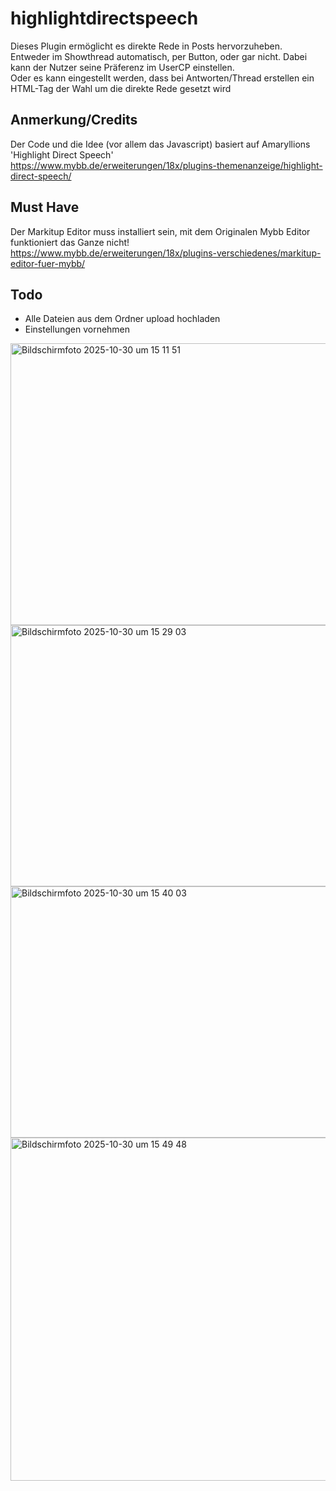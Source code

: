 # highlightdirectspeech
Dieses Plugin ermöglicht es direkte Rede in Posts hervorzuheben.  
Entweder im Showthread automatisch, per Button, oder gar nicht. Dabei kann der Nutzer seine Präferenz im UserCP einstellen.   
Oder es kann eingestellt werden, dass bei Antworten/Thread erstellen ein HTML-Tag der Wahl um die direkte Rede gesetzt wird

## Anmerkung/Credits
Der Code und die Idee (vor allem das Javascript) basiert auf Amaryllions 'Highlight Direct Speech'  
https://www.mybb.de/erweiterungen/18x/plugins-themenanzeige/highlight-direct-speech/  

## Must Have
Der Markitup Editor muss installiert sein, mit dem Originalen Mybb Editor funktioniert das Ganze nicht!  
https://www.mybb.de/erweiterungen/18x/plugins-verschiedenes/markitup-editor-fuer-mybb/

## Todo
- Alle Dateien aus dem Ordner upload hochladen
- Einstellungen vornehmen

<img width="1245" height="451" alt="Bildschirmfoto 2025-10-30 um 15 11 51" src="https://github.com/user-attachments/assets/edb4798d-edf5-4c2f-a0b1-9a604de11994" />

<img width="540" height="418" alt="Bildschirmfoto 2025-10-30 um 15 29 03" src="https://github.com/user-attachments/assets/08acc9b5-a5b9-43b8-8f38-ae86e6260cb0" />

<img width="1254" height="402" alt="Bildschirmfoto 2025-10-30 um 15 40 03" src="https://github.com/user-attachments/assets/d59dd717-2c57-4456-92ee-42895d227c4e" />

<img width="1345" height="549" alt="Bildschirmfoto 2025-10-30 um 15 49 48" src="https://github.com/user-attachments/assets/64a04e89-a616-4b79-9280-81fe2fd519c4" />
